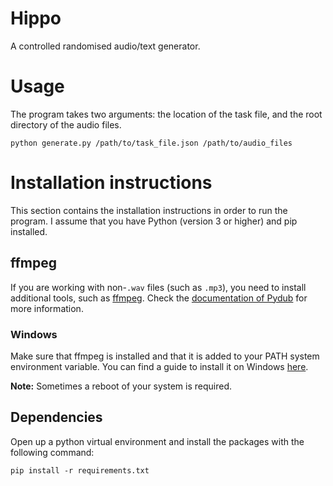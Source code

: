 # Hippo
A controlled randomised audio/text generator. 

# Usage
The program takes two arguments: the location of the task file, and the root directory of the audio
files.
```
python generate.py /path/to/task_file.json /path/to/audio_files
```

# Installation instructions
This section contains the installation instructions in order to run the program. I assume that 
you have Python (version 3 or higher) and pip installed. 

## ffmpeg
If you are working with non-`.wav` files (such as `.mp3`), you need to install additional tools, 
such as [ffmpeg](https://www.ffmpeg.org/). Check the [documentation of Pydub](https://github.com/jiaaro/pydub#dependencies) 
for more information.

### Windows
Make sure that ffmpeg is installed and that it is added to your PATH system environment variable. 
You can find a guide to install it on Windows [here](http://blog.gregzaal.com/how-to-install-ffmpeg-on-windows/).

**Note:** Sometimes a reboot of your system is required.  

## Dependencies
Open up a python virtual environment and install the packages with the following command:
```
pip install -r requirements.txt
```
